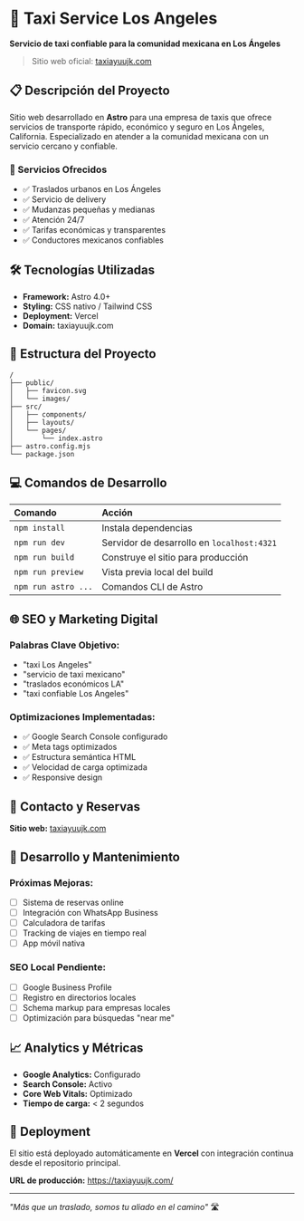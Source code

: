 # 🚕 Taxi Service Los Angeles

**Servicio de taxi confiable para la comunidad mexicana en Los Ángeles**

> Sitio web oficial: [taxiayuujk.com](https://taxiayuujk.com/)

## 📋 Descripción del Proyecto

Sitio web desarrollado en **Astro** para una empresa de taxis que ofrece servicios de transporte rápido, económico y seguro en Los Ángeles, California. Especializado en atender a la comunidad mexicana con un servicio cercano y confiable.

### 🎯 Servicios Ofrecidos

- ✅ Traslados urbanos en Los Ángeles
- ✅ Servicio de delivery 
- ✅ Mudanzas pequeñas y medianas
- ✅ Atención 24/7
- ✅ Tarifas económicas y transparentes
- ✅ Conductores mexicanos confiables

## 🛠️ Tecnologías Utilizadas

- **Framework:** Astro 4.0+
- **Styling:** CSS nativo / Tailwind CSS
- **Deployment:** Vercel
- **Domain:** taxiayuujk.com

## 🚀 Estructura del Proyecto

```text
/
├── public/
│   ├── favicon.svg
│   └── images/
├── src/
│   ├── components/
│   ├── layouts/
│   └── pages/
│       └── index.astro
├── astro.config.mjs
└── package.json
```

## 💻 Comandos de Desarrollo

| Comando                   | Acción                                           |
| :------------------------ | :----------------------------------------------- |
| `npm install`             | Instala dependencias                             |
| `npm run dev`             | Servidor de desarrollo en `localhost:4321`      |
| `npm run build`           | Construye el sitio para producción              |
| `npm run preview`         | Vista previa local del build                     |
| `npm run astro ...`       | Comandos CLI de Astro                            |

## 🌐 SEO y Marketing Digital

### Palabras Clave Objetivo:
- "taxi Los Angeles"
- "servicio de taxi mexicano"
- "traslados económicos LA"
- "taxi confiable Los Angeles"

### Optimizaciones Implementadas:
- ✅ Google Search Console configurado
- ✅ Meta tags optimizados
- ✅ Estructura semántica HTML
- ✅ Velocidad de carga optimizada
- ✅ Responsive design

## 📱 Contacto y Reservas

**Sitio web:** [taxiayuujk.com](https://taxiayuujk.com/)

## 🔧 Desarrollo y Mantenimiento

### Próximas Mejoras:
- [ ] Sistema de reservas online
- [ ] Integración con WhatsApp Business
- [ ] Calculadora de tarifas
- [ ] Tracking de viajes en tiempo real
- [ ] App móvil nativa

### SEO Local Pendiente:
- [ ] Google Business Profile
- [ ] Registro en directorios locales
- [ ] Schema markup para empresas locales
- [ ] Optimización para búsquedas "near me"

## 📈 Analytics y Métricas

- **Google Analytics:** Configurado
- **Search Console:** Activo
- **Core Web Vitals:** Optimizado
- **Tiempo de carga:** < 2 segundos

## 🚀 Deployment

El sitio está deployado automáticamente en **Vercel** con integración continua desde el repositorio principal.

**URL de producción:** https://taxiayuujk.com/

---

*"Más que un traslado, somos tu aliado en el camino"* 🛣️